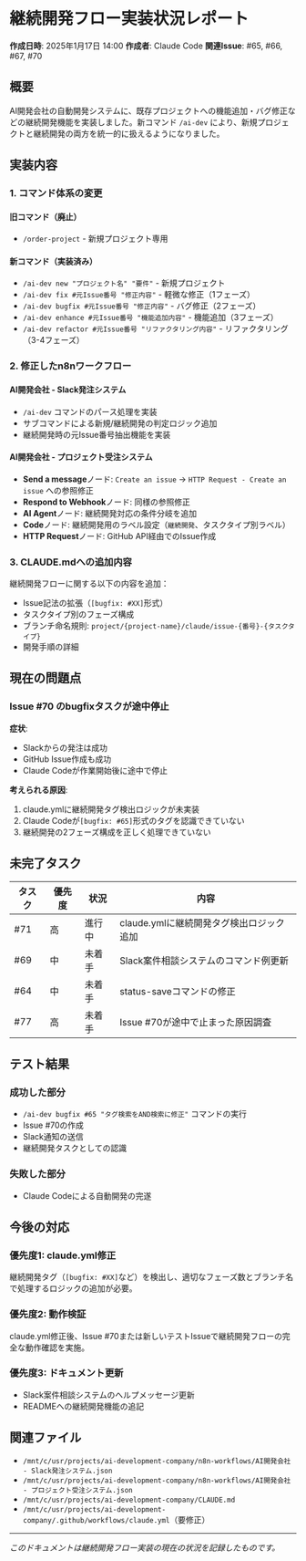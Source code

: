 # 継続開発フロー実装状況レポート

**作成日時**: 2025年1月17日 14:00
**作成者**: Claude Code
**関連Issue**: #65, #66, #67, #70

## 概要

AI開発会社の自動開発システムに、既存プロジェクトへの機能追加・バグ修正などの継続開発機能を実装しました。新コマンド `/ai-dev` により、新規プロジェクトと継続開発の両方を統一的に扱えるようになりました。

## 実装内容

### 1. コマンド体系の変更

#### 旧コマンド（廃止）
- `/order-project` - 新規プロジェクト専用

#### 新コマンド（実装済み）
- `/ai-dev new "プロジェクト名" "要件"` - 新規プロジェクト
- `/ai-dev fix #元Issue番号 "修正内容"` - 軽微な修正（1フェーズ）
- `/ai-dev bugfix #元Issue番号 "修正内容"` - バグ修正（2フェーズ）
- `/ai-dev enhance #元Issue番号 "機能追加内容"` - 機能追加（3フェーズ）
- `/ai-dev refactor #元Issue番号 "リファクタリング内容"` - リファクタリング（3-4フェーズ）

### 2. 修正したn8nワークフロー

#### AI開発会社 - Slack発注システム
- `/ai-dev` コマンドのパース処理を実装
- サブコマンドによる新規/継続開発の判定ロジック追加
- 継続開発時の元Issue番号抽出機能を実装

#### AI開発会社 - プロジェクト受注システム
- **Send a message**ノード: `Create an issue` → `HTTP Request - Create an issue` への参照修正
- **Respond to Webhook**ノード: 同様の参照修正
- **AI Agent**ノード: 継続開発対応の条件分岐を追加
- **Code**ノード: 継続開発用のラベル設定（`継続開発`、タスクタイプ別ラベル）
- **HTTP Request**ノード: GitHub API経由でのIssue作成

### 3. CLAUDE.mdへの追加内容

継続開発フローに関する以下の内容を追加：
- Issue記法の拡張（`[bugfix: #XX]`形式）
- タスクタイプ別のフェーズ構成
- ブランチ命名規則: `project/{project-name}/claude/issue-{番号}-{タスクタイプ}`
- 開発手順の詳細

## 現在の問題点

### Issue #70 のbugfixタスクが途中停止

**症状**:
- Slackからの発注は成功
- GitHub Issue作成も成功
- Claude Codeが作業開始後に途中で停止

**考えられる原因**:
1. claude.ymlに継続開発タグ検出ロジックが未実装
2. Claude Codeが`[bugfix: #65]`形式のタグを認識できていない
3. 継続開発の2フェーズ構成を正しく処理できていない

## 未完了タスク

| タスク | 優先度 | 状況 | 内容 |
|--------|--------|------|------|
| #71 | 高 | 進行中 | claude.ymlに継続開発タグ検出ロジック追加 |
| #69 | 中 | 未着手 | Slack案件相談システムのコマンド例更新 |
| #64 | 中 | 未着手 | status-saveコマンドの修正 |
| #77 | 高 | 未着手 | Issue #70が途中で止まった原因調査 |

## テスト結果

### 成功した部分
- `/ai-dev bugfix #65 "タグ検索をAND検索に修正"` コマンドの実行
- Issue #70の作成
- Slack通知の送信
- 継続開発タスクとしての認識

### 失敗した部分
- Claude Codeによる自動開発の完遂

## 今後の対応

### 優先度1: claude.yml修正
継続開発タグ（`[bugfix: #XX]`など）を検出し、適切なフェーズ数とブランチ名で処理するロジックの追加が必要。

### 優先度2: 動作検証
claude.yml修正後、Issue #70または新しいテストIssueで継続開発フローの完全な動作確認を実施。

### 優先度3: ドキュメント更新
- Slack案件相談システムのヘルプメッセージ更新
- READMEへの継続開発機能の追記

## 関連ファイル

- `/mnt/c/usr/projects/ai-development-company/n8n-workflows/AI開発会社 - Slack発注システム.json`
- `/mnt/c/usr/projects/ai-development-company/n8n-workflows/AI開発会社 - プロジェクト受注システム.json`
- `/mnt/c/usr/projects/ai-development-company/CLAUDE.md`
- `/mnt/c/usr/projects/ai-development-company/.github/workflows/claude.yml`（要修正）

---
*このドキュメントは継続開発フロー実装の現在の状況を記録したものです。*
